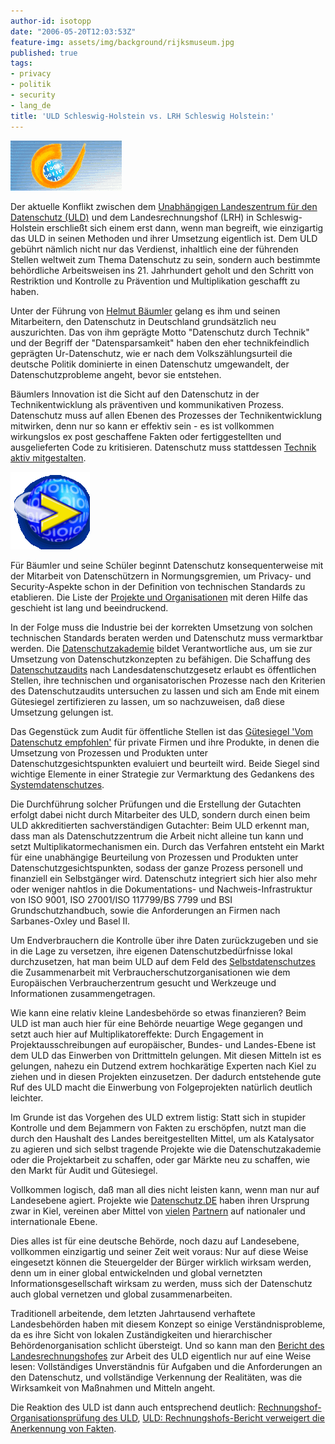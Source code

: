 ```yaml
---
author-id: isotopp
date: "2006-05-20T12:03:53Z"
feature-img: assets/img/background/rijksmuseum.jpg
published: true
tags:
- privacy
- politik
- security
- lang_de
title: 'ULD Schleswig-Holstein vs. LRH Schleswig Holstein:'
---
```


![](/uploads/datenschutz.gif)

Der aktuelle Konflikt zwischen dem 
[Unabhängigen Landeszentrum für den Datenschutz (ULD)](http://de.wikipedia.org/wiki/Unabhängiges_Landeszentrum_für_Datenschutz_Schleswig-Holstein)
und dem Landesrechnungshof (LRH) in Schleswig-Holstein erschließt sich einem erst dann, wenn man begreift, wie einzigartig das ULD in seinen Methoden und ihrer Umsetzung eigentlich ist.
Dem ULD gebührt nämlich nicht nur das Verdienst, inhaltlich eine der führenden Stellen weltweit zum Thema Datenschutz zu sein, sondern auch bestimmte behördliche Arbeitsweisen ins 21. Jahrhundert geholt und den Schritt von Restriktion und Kontrolle zu Prävention und Multiplikation geschafft zu haben.

Unter der Führung von 
[Helmut Bäumler](http://de.wikipedia.org/wiki/Helmut_Bäumler) 
gelang es ihm und seinen Mitarbeitern, den Datenschutz in Deutschland grundsätzlich neu auszurichten. 
Das von ihm geprägte Motto "Datenschutz durch Technik" und der Begriff der "Datensparsamkeit" haben den eher technikfeindlich geprägten Ur-Datenschutz, wie er nach dem Volkszählungsurteil die deutsche Politik dominierte in einen Datenschutz umgewandelt, der Datenschutzprobleme angeht, bevor sie entstehen.

Bäumlers Innovation ist die Sicht auf den Datenschutz in der Technikentwicklung als präventiven und kommunikativen Prozess.
Datenschutz muss auf allen Ebenen des Prozesses der Technikentwicklung mitwirken, denn nur so kann er effektiv sein - es ist vollkommen wirkungslos ex post geschaffene Fakten oder fertiggestellten und ausgelieferten Code zu kritisieren. 
Datenschutz muss stattdessen 
[Technik aktiv mitgestalten](http://www.datenschutzzentrum.de/ldsh/technik.htm). 

![](/uploads/datenschutz2.gif)

Für Bäumler und seine Schüler beginnt Datenschutz konsequenterweise mit der Mitarbeit von Datenschützern in Normungsgremien, um Privacy- und Security-Aspekte schon in der Definition von technischen Standards zu etablieren. 
Die Liste der 
[Projekte und Organisationen](http://www.datenschutzzentrum.de/projekte/index.htm) 
mit deren Hilfe das geschieht ist lang und beeindruckend.

In der Folge muss die Industrie bei der korrekten Umsetzung von solchen technischen Standards beraten werden und Datenschutz muss vermarktbar werden. 
Die 
[Datenschutzakademie](http://www.datenschutzzentrum.de/akademie/index.htm)
bildet Verantwortliche aus, um sie zur Umsetzung von Datenschutzkonzepten zu befähigen.
Die Schaffung des 
[Datenschutzaudits](http://www.datenschutzzentrum.de/faq/audit.htm) 
nach Landesdatenschutzgesetz erlaubt es öffentlichen Stellen, ihre technischen und organisatorischen Prozesse nach den Kriterien des Datenschutzaudits untersuchen zu lassen und sich am Ende mit einem Gütesiegel zertifizieren zu lassen, um so nachzuweisen, daß diese Umsetzung gelungen ist.

Das Gegenstück zum Audit für öffentliche Stellen ist das 
[Gütesiegel 'Vom Datenschutz empfohlen'](http://www.datenschutzzentrum.de/faq/guetesiegel.htm)
für private Firmen und ihre Produkte, in denen die Umsetzung von Prozessen und Produkten unter Datenschutzgesichtspunkten evaluiert und beurteilt wird. 
Beide Siegel sind wichtige Elemente in einer Strategie zur Vermarktung des Gedankens des 
[Systemdatenschutzes](http://www.datenschutzzentrum.de/systemdatenschutz/index.htm).

Die Durchführung solcher Prüfungen und die Erstellung der Gutachten erfolgt dabei nicht durch Mitarbeiter des ULD, sondern durch einen beim ULD akkreditierten sachverständigen Gutachter: 
Beim ULD erkennt man, dass man als Datenschutzzentrum die Arbeit nicht alleine tun kann und setzt Multiplikatormechanismen ein.
Durch das Verfahren entsteht ein Markt für eine unabhängige Beurteilung von Prozessen und Produkten unter Datenschutzgesichtspunkten, sodass der ganze Prozess personell und finanziell ein Selbstgänger wird.
Datenschutz integriert sich hier also mehr oder weniger nahtlos in die Dokumentations- und Nachweis-Infrastruktur von ISO 9001, ISO 27001/ISO 117799/BS 7799 und BSI Grundschutzhandbuch, sowie die Anforderungen an Firmen nach Sarbanes-Oxley und Basel II.

Um Endverbrauchern die Kontrolle über ihre Daten zurückzugeben und sie in die Lage zu versetzen, ihre eigenen Datenschutzbedürfnisse lokal durchzusetzen, hat man beim ULD auf dem Feld des 
[Selbstdatenschutzes](http://www.datenschutzzentrum.de/selbstdatenschutz/index.htm) 
die Zusammenarbeit mit Verbraucherschutzorganisationen wie dem Europäischen Verbraucherzentrum gesucht und Werkzeuge und Informationen zusammengetragen.

Wie kann eine relativ kleine Landesbehörde so etwas finanzieren?
Beim ULD ist man auch hier für eine Behörde neuartige Wege gegangen und setzt auch hier auf Multiplikatoreffekte: 
Durch Engagement in Projektausschreibungen auf europäischer, Bundes- und Landes-Ebene ist dem ULD das Einwerben von Drittmitteln gelungen. 
Mit diesen Mitteln ist es gelungen, nahezu ein Dutzend extrem hochkarätige Experten nach Kiel zu ziehen und in diesen Projekten einzusetzen. 
Der dadurch entstehende gute Ruf des ULD macht die Einwerbung von Folgeprojekten natürlich deutlich leichter.

Im Grunde ist das Vorgehen des ULD extrem listig:
Statt sich in stupider Kontrolle und dem Bejammern von Fakten zu erschöpfen, nutzt man die durch den Haushalt des Landes bereitgestellten Mittel, um als Katalysator zu agieren und sich selbst tragende Projekte wie die Datenschutzakademie oder die Projektarbeit zu schaffen, oder gar Märkte neu zu schaffen, wie den Markt für Audit und Gütesiegel.

Vollkommen logisch, daß man all dies nicht leisten kann, wenn man nur auf Landesebene agiert.
Projekte wie 
[Datenschutz.DE](http://www.datenschutz.de)
haben ihren Ursprung zwar in Kiel, vereinen aber Mittel von 
[vielen](http://www.datenschutz.de/partner/projektpartner/) 
[Partnern](http://www.datenschutz.de/partner/kooperationspartner/)
auf nationaler und internationale Ebene.

Dies alles ist für eine deutsche Behörde, noch dazu auf Landesebene, vollkommen einzigartig und seiner Zeit weit voraus:
Nur auf diese Weise eingesetzt können die Steuergelder der Bürger wirklich wirksam werden, denn um in einer global entwickelnden und global vernetzten Informationsgesellschaft wirksam zu werden, muss sich der Datenschutz auch global vernetzen und global zusammenarbeiten.

Traditionell arbeitende, dem letzten Jahrtausend verhaftete Landesbehörden haben mit diesem Konzept so einige Verständnisprobleme, da es ihre Sicht von lokalen Zuständigkeiten und hierarchischer Behördenorganisation schlicht übersteigt. 
Und so kann man den 
[Bericht des Landesrechnungshofes](http://landesrechnungshof-sh.de/index.php?getfile=bm2006.pdf) 
zur Arbeit des ULD eigentlich nur auf eine Weise lesen:
Vollständiges Unverständnis für Aufgaben und die Anforderungen an den Datenschutz, und vollständige Verkennung der Realitäten, was die Wirksamkeit von Maßnahmen und Mitteln angeht.

Die Reaktion des ULD ist dann auch entsprechend deutlich: 
[Rechnungshof-Organisationsprüfung des ULD](http://www.datenschutzzentrum.de/allgemein/20060519-rechnungshof.htm), 
[ULD: Rechnungshofs-Bericht verweigert die Anerkennung von Fakten](http://www.datenschutz.de/news/detail/?nid=1840).
